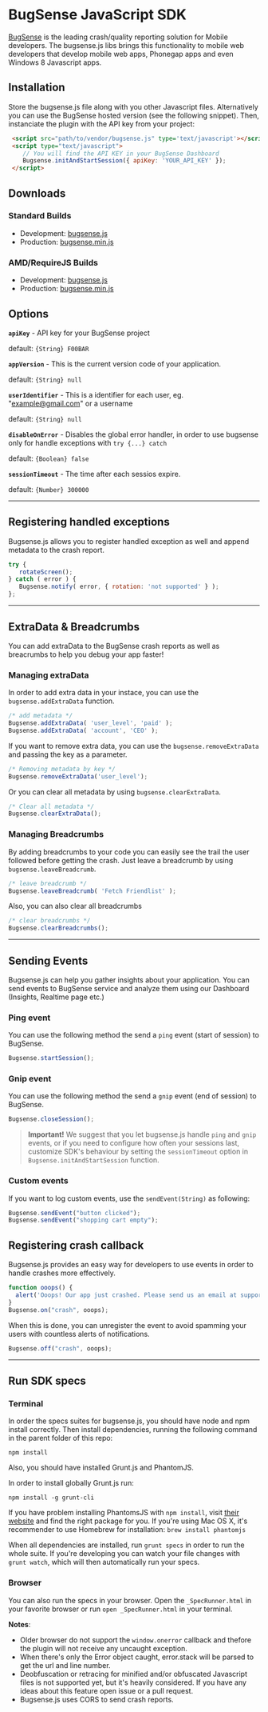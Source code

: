 # BugSense JavaScript SDK

[BugSense](http://www.bugsense.com) is the leading crash/quality reporting solution for Mobile developers. The bugsense.js libs brings this functionality to mobile web developers that develop mobile web apps, Phonegap apps and even Windows 8 Javascript apps.

## Installation

Store the bugsense.js file along with you other Javascript files. Alternatively you can use the BugSense hosted version (see the following snippet). Then, instanciate the plugin with the API key from your project:

```html
 <script src="path/to/vendor/bugsense.js" type='text/javascript'></script>
 <script type="text/javascript">
    // You will find the API KEY in your BugSense Dashboard
    Bugsense.initAndStartSession({ apiKey: 'YOUR_API_KEY' });
 </script>
```

## Downloads

### Standard Builds

* Development: [bugsense.js](https://github.com/bugsense/bugsense.js/tree/master/lib/bugsense.js)
* Production: [bugsense.min.js](https://github.com/bugsense/bugsense.js/tree/master/lib/bugsense.min.js)

### AMD/RequireJS Builds

* Development: [bugsense.js](https://github.com/bugsense/bugsense.js/tree/master/lib/amd/bugsense.js)
* Production: [bugsense.min.js](https://github.com/bugsense/bugsense.js/tree/master/lib/amd/bugsense.min.js)

## Options
**```apiKey```** - API key for your BugSense project

default: ```{String} F00BAR```

**```appVersion```** - This is the current version code of your application.

default: ```{String} null```

**```userIdentifier```** - This is a identifier for each user, eg. "example@gmail.com" or a username

default: ```{String} null```

**```disableOnError```** - Disables the global error handler, in order to use bugsense only for handle exceptions with ```try {...} catch```

default: ```{Boolean} false```

**```sessionTimeout```** - The time after each sessios expire.

default: ```{Number} 300000```


----

## Registering handled exceptions
Bugsense.js allows you to register handled exception as well and append metadata to the crash report.
```js
try {
   rotateScreen();
} catch ( error ) {
   Bugsense.notify( error, { rotation: 'not supported' } );
};
```

----

## ExtraData & Breadcrumbs
You can add extraData to the BugSense crash reports as well as breacrumbs to help you debug your app faster!

### Managing extraData
In order to add extra data in your instace, you can use the ```bugsense.addExtraData``` function.
```js
/* add metadata */
Bugsense.addExtraData( 'user_level', 'paid' );
Bugsense.addExtraData( 'account', 'CEO' );
```

If you want to remove extra data, you can use the ```bugsense.removeExtraData``` and passing the key as a parameter.
```js
/* Removing metadata by key */
Bugsense.removeExtraData('user_level');
```

Or you can clear all metadata by using ```bugsense.clearExtraData```.
```js
/* Clear all metadata */
Bugsense.clearExtraData();
```

### Managing Breadcrumbs
By adding breadcrumbs to your code you can easily see the trail the user followed before getting the crash. Just leave a breadcrumb by using ```bugsense.leaveBreadcrumb```.
```js
/* leave breadcrumb */
Bugsense.leaveBreadcrumb( 'Fetch Friendlist' );
```
Also, you can also clear all breadcrumbs
```js
/* clear breadcrumbs */
Bugsense.clearBreadcrumbs();
```

----

## Sending Events

Bugsense.js can help you gather insights about your application. You can send events to BugSense service and analyze them using our Dashboard (Insights, Realtime page etc.)

### Ping event

You can use the following method the send a `ping` event (start of session) to BugSense.

```js
Bugsense.startSession();
```

### Gnip event

You can use the following method the send a `gnip` event (end of session) to BugSense.
```js
Bugsense.closeSession();
```

> **Important!** We suggest that you let bugsense.js handle `ping` and `gnip` events, or if you need to configure how often your sessions last, customize SDK's behaviour by setting the `sessionTimeout` option in `Bugsense.initAndStartSession` function. 

### Custom events

If you want to log custom events, use the `sendEvent(String)` as following:

```js 
Bugsense.sendEvent("button clicked");
Bugsense.sendEvent("shopping cart empty");
```

## Registering crash callback
Bugsense.js provides an easy way for developers to use events in order to handle crashes more effectively.

```js
function ooops() {
  alert('Ooops! Our app just crashed. Please send us an email at support@example.com');
}
Bugsense.on("crash", ooops);
```
When this is done, you can unregister the event to avoid spamming your users with countless alerts of notifications.
```js
Bugsense.off("crash", ooops);
```

----

## Run SDK specs

### Terminal
In order the specs suites for bugsense.js, you should have node and npm install correctly. Then install dependencies, running the following command in the parent folder of this repo:

```
npm install
```

Also, you should have installed Grunt.js and PhantomJS. 

In order to install globally Grunt.js run:

```
npm install -g grunt-cli
```

If you have problem installing PhantomsJS with `npm install`, visit [their website](http://phantomjs.org/) and find the right package for you. If you're using Mac OS X, it's recommender to use Homebrew for installation:
```brew install phantomjs```

When all dependencies are installed, run ```grunt specs``` in order to run the whole suite. If you're developing you can watch your file changes with ```grunt watch```, which will then automatically run your specs.

### Browser
You can also run the specs in your browser. Open the ```_SpecRunner.html``` in your favorite browser or run ```open _SpecRunner.html``` in your terminal.


**Notes**:

* Older browser do not support the ```window.onerror``` callback and thefore the plugin will not receive any uncaught exception. 
* When there's only the Error object caught, error.stack will be parsed to get the url and line number.
* Deobfuscation or retracing for minified and/or obfuscated Javascript files is not supported yet, but it's heavily considered. If you have any ideas about this feature open issue or a pull request.
* Bugsense.js uses CORS to send crash reports.
